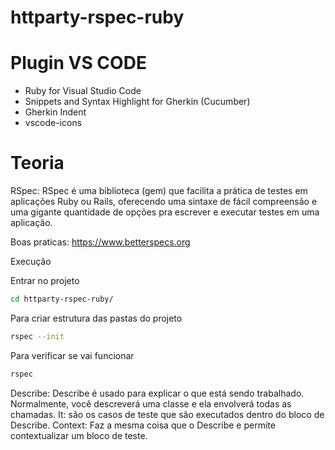 # httparty-rspec-ruby


# Plugin VS CODE

- Ruby for Visual Studio Code
- Snippets and Syntax Highlight for Gherkin (Cucumber)
- Gherkin Indent
- vscode-icons

# Teoria 

RSpec: RSpec é uma biblioteca (gem) que facilita a prática de testes em aplicações Ruby ou Rails, oferecendo uma sintaxe de fácil compreensão e uma gigante quantidade de opções pra escrever e executar testes em uma aplicação.

Boas praticas: https://www.betterspecs.org

Execução

Entrar no projeto
```sh
cd httparty-rspec-ruby/
```

Para criar estrutura das pastas do projeto
```sh
rspec --init 
```

Para verificar se vai funcionar
```sh
rspec
```
Describe: Describe é usado para explicar o que está sendo trabalhado. Normalmente, você descreverá uma classe e ela envolverá todas as chamadas. 
It: são os casos de teste que são executados dentro do bloco de Describe.
Context: Faz a mesma coisa que o Describe e permite contextualizar um bloco de teste.

